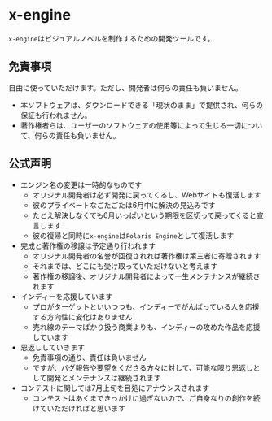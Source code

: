 x-engine
========
`x-engine`はビジュアルノベルを制作するための開発ツールです。

## 免責事項
自由に使っていただけます。ただし、開発者は何らの責任も負いません。

* 本ソフトウェアは、ダウンロードできる「現状のまま」で提供され、何らの保証も行われません。
* 著作権者らは、ユーザーのソフトウェアの使用等によって生じる一切について、何らの責任も負いません。

## 公式声明
* エンジン名の変更は一時的なものです
  * オリジナル開発者は必ず開発に戻ってくるし、Webサイトも復活します
  * 彼のプライベートなごたごたは6月中に解決の見込みです
  * たとえ解決しなくても6月いっぱいという期限を区切って戻ってくると宣言します
  * 彼の復帰と同時に`x-engine`は`Polaris Engine`として復活します
* 完成と著作権の移譲は予定通り行われます
  * オリジナル開発者の名誉が回復されれば著作権は第三者に寄贈されます
  * それまでは、どこにも受け取っていただけないと考えます
  * 著作権の移譲後、オリジナル開発者によって一生メンテナンスが継続されます
* インディーを応援しています
  * プロがターゲットといいつつも、インディーでがんばっている人を応援する方向性に変化はありません
  * 売れ線のテーマばかり扱う商業よりも、インディーの攻めた作品を応援しています
* 恩返ししていきます
  * 免責事項の通り、責任は負いません
  * ですが、バグ報告や要望をくださる方々に対して、可能な限り恩返しとして開発とメンテナンスは継続されます
* コンテストに関しては7月上旬を目処にアナウンスされます
  * コンテストはあくまできっかけに過ぎないので、ご自身なりの創作を続けていただければと思います
